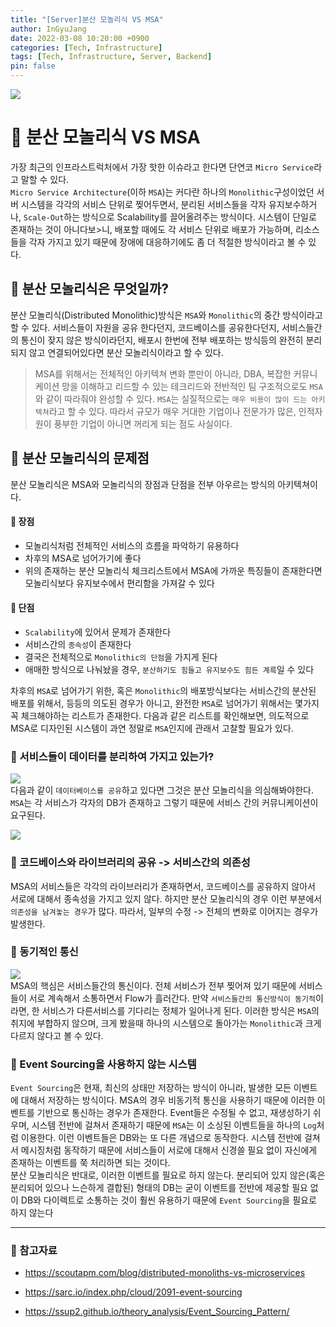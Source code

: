 ```yaml
---
title: "[Server]분산 모놀리식 VS MSA"
author: InGyuJang
date: 2022-03-08 10:20:00 +0900
categories: [Tech, Infrastructure]
tags: [Tech, Infrastructure, Server, Backend]
pin: false
---
```


![](https://media.giphy.com/media/xT5LMW8G3kkpx3MP5K/giphy.gif)

# 📌 분산 모놀리식 VS MSA

가장 최근의 인프라스트럭처에서 가장 핫한 이슈라고 한다면 단연코 `Micro Service`라고 말할 수 있다.  
`Micro Service Architecture`(이하 `MSA`)는 커다란 하나의 `Monolithic`구성이었던 서버 시스템을 각각의 서비스 단위로 찢어두면서, 분리된 서비스들을 각자 유지보수하거나, `Scale-Out`하는 방식으로 Scalability를 끌어올려주는 방식이다. 시스템이 단일로 존재하는 것이 아니다보>니, 배포할 때에도 각 서비스 단위로 배포가 가능하며, 리소스들을 각자 가지고 있기 때문에 장애에 대응하기에도 좀 더 적절한 방식이라고 볼 수 있다.  

## 📎 분산 모놀리식은 무엇일까?  

분산 모놀리식(Distributed Monolithic)방식은 `MSA`와 `Monolithic`의 중간 방식이라고 할 수 있다. 서비스들이 자원을 공유 한다던지, 코드베이스를 공유한다던지, 서비스들간의 통신이 잦지 않은 방식이라던지, 배포시 한번에 전부 배포하는 방식등의 완전히 분리되지 않고 연결되어있다면 분산 모놀리식이라고 할 수 있다.  

> MSA를 위해서는 전체적인 아키텍쳐 변화 뿐만이 아니라, DBA, 복잡한 커뮤니케이션 망을 이해하고 리드할 수 있는 테크리드와 전반적인 팀 구조적으로도 `MSA`와 같이 따라줘야 완성할 수 있다. `MSA`는 실질적으로는 `매우 비용이 많이 드는 아키텍쳐`라고 할 수 있다. 따라서 규모가 매우 거대한 기업이나 전문가가 많은, 인적자원이 풍부한 기업이 아니면 꺼리게 되는 점도 사실이다.  

## 🤦 분산 모놀리식의 문제점  

분산 모놀리식은 MSA와 모놀리식의 장점과 단점을 전부 아우르는 방식의 아키텍쳐이다.  

#### 📌 장점  

- 모놀리식처럼 전체적인 서비스의 흐름을 파악하기 유용하다
- 차후의 MSA로 넘어가기에 좋다
- 위의 존재하는 분산 모놀리식 체크리스트에서 MSA에 가까운 특징들이 존재한다면 모놀리식보다 유지보수에서 편리함을 가져갈 수 있다

#### 📌 단점

- `Scalability`에 있어서 문제가 존재한다
- 서비스간의 `종속성`이 존재한다
- 결국은 전체적으로 `Monolithic의 단점`을 가지게 된다
- 애매한 방식으로 나눠놨을 경우, `분산하기도 힘들고 유지보수도 힘든 계륵`일 수 있다

차후의 `MSA`로 넘어가기 위한, 혹은 `Monolithic`의 배포방식보다는 서비스간의 분산된 배포를 위해서, 등등의 의도된 경우가 아니고, 완전한 `MSA`로 넘어가기 위해서는 몇가지 꼭 체크해야하는 리스트가 존재한다. 다음과 같은 리스트를 확인해보면, 의도적으로 MSA로 디자인된 시스템이 과연 정말로 `MSA`인지에 관래서 고찰할 필요가 있다.  

### 📌 서비스들이 데이터를 분리하여 가지고 있는가?  

![](https://cdn.buttercms.com/Wu4s3phdQii1sdbABm8Y)  
다음과 같이 `데이터베이스를 공유`하고 있다면 그것은 분산 모놀리식을 의심해봐야한다. `MSA`는 각 서비스가 각자의 DB가 존재하고 그렇기 때문에 서비스 간의 커뮤니케이션이 요구된다.  
  
![](https://cdn.buttercms.com/d0ZtiOaDSfmhLEFgwj5x)  

### 📌 코드베이스와 라이브러리의 공유 -> 서비스간의 의존성  

MSA의 서비스들은 각각의 라이브러리가 존재하면서, 코드베이스를 공유하지 않아서 서로에 대해서 종속성을 가지고 있지 않다. 하지만 분산 모놀리식의 경우 이런 부분에서 `의존성을 남겨놓는 경우`가 많다.
따라서, 일부의 수정 -> 전체의 변화로 이어지는 경우가 발생한다.  

### 📌 동기적인 통신  

![](https://cdn.buttercms.com/80eOJ8ajRcuWYAyOTH7J)  
MSA의 핵심은 서비스들간의 통신이다. 전체 서비스가 전부 찢어져 있기 때문에 서비스들이 서로 계속해서 소통하면서 Flow가 흘러간다. 만약 `서비스들간의 통신방식이 동기적`이라면, 한 서비스가 다른서비스를 기다리는 정체가 일어나게 된다. 이러한 방식은 `MSA`의 취지에 부합하지 않으며, 크게 봤을때 하나의 시스템으로 돌아가는 `Monolithic`과 크게 다르지 않다고 볼 수 있다.

### 📌 Event Sourcing을 사용하지 않는 시스템  

`Event Sourcing`은 현재, 최신의 상태만 저장하는 방식이 아니라, 발생한 모든 이벤트에 대해서 저장하는 방식이다. MSA의 경우 비동기적 통신을 사용하기 때문에 이러한 이벤트를 기반으로 통신하는 경우가 존재한다. Event들은 수정될 수 없고, 재생성하기 쉬우며, 시스템 전반에 걸쳐서 존재하기 때문에 `MSA`는 이 소싱된 이벤트들을 하나의 `Log`처럼 이용한다. 이런 이벤트들은 DB와는 또 다른 개념으로 동작한다. 시스템 전반에 걸쳐서 메시징처럼 동작하기 때문에 서비스들이 서로에 대해서 신경쓸 필요 없이 자신에게 존재하는 이벤트를 쭉 처리하면 되는 것이다.  
분산 모놀리식은 반대로, 이러한 이벤트를 필요로 하지 않는다. 분리되어 있지 않은(혹은 분리되어 있으나 느슨하게 결합된) 형태의 DB는 굳이 이벤트를 전반에 제공할 필요 없이 DB와 다이렉트로 소통하는 것이 훨씬 유용하기 때문에 `Event Sourcing`을 필요로 하지 않는다  
  
  
  
---

### 📖 참고자료

- https://scoutapm.com/blog/distributed-monoliths-vs-microservices

- https://sarc.io/index.php/cloud/2091-event-sourcing

- https://ssup2.github.io/theory_analysis/Event_Sourcing_Pattern/
